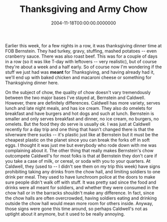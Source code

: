 ﻿---
title: Thanksgiving and Army Chow
date: "2004-11-18T00:00:00.0000000"
featuredImage: img/thanksgiving-and-army-chow-featured.png
---

Earlier this week, for a few nights in a row, it was thanksgiving dinner time at FOB Bernstein. They had turkey, gravy, stuffing, mashed potatoes -- even cranberry sauce. There was also roast beef. This was for a couple of days in a row (so it was like T-day with leftovers -- very realistic), but of course they're about a week and a half early. So of course now I'm wondering if the stuff we just had was **meant** for Thanksgiving, and having already had it, we'll end up with baked chicken and macaroni cheese or something for Thanksgiving dinner here.

On the subject of chow, the quality of chow doesn't vary tremendously between the two major bases I've stayed at, Bernstein and Caldwell. However, there are definitely differences. Caldwell has more variety, serves lunch and late night meals, and has ice cream. They also do omelets for breakfast and have burgers and hot dogs and such at lunch. Bernstein is smaller and only serves breakfast and dinner, no ice cream, no burgers, no omelets. But the food they do serve is usually ok. I was just at Caldwell recently for a day trip and one thing that hasn't changed there is that the silverware there sucks -- it's plastic just like at Bernstein but it must be the cheapest plastic on the planet since you can break the forks off in soft eggs. I thought it was just me but everybody who rode down with me was complaining about it. The other thing that really makes Bernstein's chow outcompete Caldwell's for most folks is that at Bernstein they don't care if you take a case of milk, or cereal, or soda with you to your quarters. At Caldwell, they (used to -- I didn't see them on my trip this week) have signs prohibiting taking any drinks from the chow hall, and limiting soldiers to one drink per meal. They used to have lunchroom police at the doors to make sure people didn't walk off with stuff. It was pretty sad since the food and drinks were all meant for soldiers, and whether they were consumed in the chow hall or in the barracks shouldn't make any difference. In fact, since the chow halls are often overcrowded, having soldiers eating and drinking outside the chow hall would mean more room for others inside. Anyway, those signs were gone this time around, so perhaps Caldwell's not as uptight about it anymore, but it used to be really annoying.

